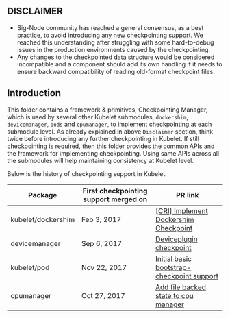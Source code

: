 ## DISCLAIMER
- Sig-Node community has reached a general consensus, as a best practice, to
avoid introducing any new checkpointing support. We reached this understanding
after struggling with some hard-to-debug issues in the production environments
caused by the checkpointing.
- Any changes to the checkpointed data structure would be considered incompatible and a component should add its own handling if it needs to ensure backward compatibility of reading old-format checkpoint files.

## Introduction
This folder contains a framework & primitives, Checkpointing Manager, which is
used by several other Kubelet submodules, `dockershim`, `devicemanager`, `pods`
and `cpumanager`, to implement checkpointing at each submodule level. As already
explained in above `Disclaimer` section, think twice before introducing any further
checkpointing in Kubelet. If still checkpointing is required, then this folder
provides the common APIs and the framework for implementing checkpointing.
Using same APIs across all the submodules will help maintaining consistency at
Kubelet level.

Below is the history of checkpointing support in Kubelet.

| Package | First checkpointing support merged on | PR link |
| ------- | --------------------------------------| ------- |
|kubelet/dockershim | Feb 3, 2017 | [[CRI] Implement Dockershim Checkpoint](https://github.com/kubernetes/kubernetes/pull/39903)
|devicemanager| Sep 6, 2017 | [Deviceplugin checkpoint](https://github.com/kubernetes/kubernetes/pull/51744)
| kubelet/pod | Nov 22, 2017 | [Initial basic bootstrap-checkpoint support](https://github.com/kubernetes/kubernetes/pull/50984)
|cpumanager| Oct 27, 2017 |[Add file backed state to cpu manager ](https://github.com/kubernetes/kubernetes/pull/54408)
